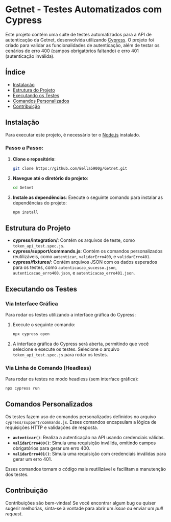 
# Getnet - Testes Automatizados com Cypress

Este projeto contém uma suíte de testes automatizados para a API de autenticação da Getnet, desenvolvida utilizando [Cypress](https://www.cypress.io/). O projeto foi criado para validar as funcionalidades de autenticação, além de testar os cenários de erro 400 (campos obrigatórios faltando) e erro 401 (autenticação inválida).

## Índice
- [Instalação](#instalação)
- [Estrutura do Projeto](#estrutura-do-projeto)
- [Executando os Testes](#executando-os-testes)
- [Comandos Personalizados](#comandos-personalizados)
- [Contribuição](#contribuição)

## Instalação

Para executar este projeto, é necessário ter o [Node.js](https://nodejs.org/) instalado.

### Passo a Passo:

1. **Clone o repositório**:
   ```bash
   git clone https://github.com/Bella5900g/Getnet.git
   ```

2. **Navegue até o diretório do projeto**:
   ```bash
   cd Getnet
   ```

3. **Instale as dependências**: 
   Execute o seguinte comando para instalar as dependências do projeto:
   ```bash
   npm install
   ```

## Estrutura do Projeto

- **cypress/integration/**: Contém os arquivos de teste, como `token_api_test.spec.js`.
- **cypress/support/commands.js**: Contém os comandos personalizados reutilizáveis, como `autenticar`, `validarErro400`, e `validarErro401`.
- **cypress/fixtures/**: Contém arquivos JSON com os dados esperados para os testes, como `autenticacao_sucesso.json`, `autenticacao_erro400.json`, e `autenticacao_erro401.json`.

## Executando os Testes

### Via Interface Gráfica

Para rodar os testes utilizando a interface gráfica do Cypress:

1. Execute o seguinte comando:
   ```bash
   npx cypress open
   ```

2. A interface gráfica do Cypress será aberta, permitindo que você selecione e execute os testes. Selecione o arquivo `token_api_test.spec.js` para rodar os testes.

### Via Linha de Comando (Headless)

Para rodar os testes no modo headless (sem interface gráfica):

```bash
npx cypress run
```

## Comandos Personalizados

Os testes fazem uso de comandos personalizados definidos no arquivo `cypress/support/commands.js`. Esses comandos encapsulam a lógica de requisições HTTP e validações de resposta.

- **`autenticar()`**: Realiza a autenticação na API usando credenciais válidas.
- **`validarErro400()`**: Simula uma requisição inválida, omitindo campos obrigatórios para gerar um erro 400.
- **`validarErro401()`**: Simula uma requisição com credenciais inválidas para gerar um erro 401.

Esses comandos tornam o código mais reutilizável e facilitam a manutenção dos testes.

## Contribuição

Contribuições são bem-vindas! Se você encontrar algum bug ou quiser sugerir melhorias, sinta-se à vontade para abrir um _issue_ ou enviar um _pull request_.
